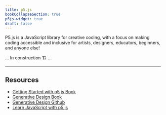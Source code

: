 ```yaml
---
title: p5.js
bookCollapseSection: true
p5js-widget: true
draft: false
---
```


P5.js is a JavaScript library for creative coding, with a focus on making coding accessible and inclusive for artists, designers, educators, beginners, and anyone else!

... In construction 🏗️ ...

---

## Resources

- [Getting Started with p5.js Book](https://www.amazon.com/Make-Interactive-Graphics-JavaScript-Processing/dp/1457186772?asin=1457186772&revisionId=&format=4&depth=1)
- [Generative Design Book](http://www.generative-gestaltung.de/2/)
- [Generative Design Github](http://www.generative-gestaltung.de/2/)
- [Learn JavaScript with p5.js](https://www.amazon.com/Learn-JavaScript-p5-js-Coding-Learners/dp/1484234251)
